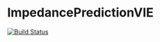 # ImpedancePredictionVIE

[![Build Status](https://github.com/bmergl/ImpedancePredictionVIE.jl/actions/workflows/CI.yml/badge.svg?branch=main)](https://github.com/bmergl/ImpedancePredictionVIE.jl/actions/workflows/CI.yml?query=branch%3Amain)
